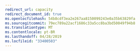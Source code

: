 ```yaml
---
redirect_url: capacity
redirect_document_id: true
ms.openlocfilehash: 54b8cdf3ea2e267aa8150099243e0a35b63829fa
ms.sourcegitcommit: 79ec789a22acf1686c33a5cc8ba3bd50049f94b8
ms.translationtype: MT
ms.contentlocale: pt-BR
ms.lasthandoff: 04/28/2019
ms.locfileid: "33400503"
---
```

